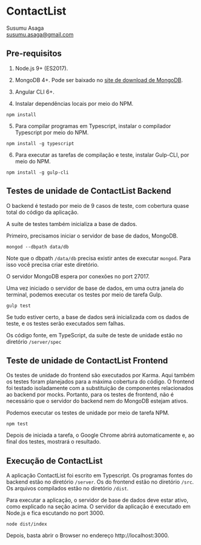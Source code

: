 # ContactList

Susumu Asaga<br/>
susumu.asaga@gmail.com

## Pre-requisitos

1. Node.js 9+ (ES2017).

2. MongoDB 4+. Pode ser baixado no [site de download de MongoDB](www.mongodb.com/download-center).

3. Angular CLI 6+.

4. Instalar dependências locais por meio do NPM.
```
npm install
```

5. Para compilar programas em Typescript, instalar o compilador Typescript por meio do NPM.
 ```
 npm install -g typescript
 ```

6. Para executar as tarefas de compilação e teste, instalar Gulp-CLI, por meio do NPM.
 ```
 npm install -g gulp-cli
 ```

## Testes de unidade de ContactList Backend

O backend é testado por meio de 9 casos de teste, com cobertura quase total do código da aplicação.

A suíte de testes também inicializa a base de dados.

Primeiro, precisamos iniciar o servidor de base de dados, MongoDB.
```
mongod --dbpath data/db
```

Note que o dbpath `/data/db` precisa existir antes de executar `mongod`. Para isso você precisa criar este diretório.

O servidor MongoDB espera por conexões no port 27017.

Uma vez iniciado o servidor de base de dados, em uma outra janela do terminal, podemos executar os testes por meio de tarefa Gulp. 
```
gulp test
```
Se tudo estiver certo, a base de dados será inicializada com os dados de teste, e os testes serão executados sem falhas.

Os código fonte, em TypeScript, da suíte de teste de unidade estão no diretório `/server/spec`

## Teste de unidade de ContactList Frontend

Os testes de unidade do frontend são executados por Karma. Aqui também os testes foram planejados para a máxima cobertura do código. O frontend foi testado isoladamente com a substituição de componentes relacionados ao backend por mocks. Portanto, para os testes de frontend, não é necessário que o servidor do backend nem do MongoDB estejam ativos.

Podemos executar os testes de unidade por meio de tarefa NPM.
```
npm test
```
Depois de iniciada a tarefa, o Google Chrome abrirá automaticamente e, ao final dos testes, mostrará o resultado.

## Execução de ContactList

A aplicação ContactList foi escrito em Typescript. Os programas fontes do backend estão no diretório `/server`. Os do frontend estão no diretório `/src`. Os arquivos compilados estão no diretório `/dist`.

Para executar a aplicação, o servidor de base de dados deve estar ativo, como explicado na seção acima. O servidor da aplicação é executado em Node.js e fica escutando no port 3000.
```
node dist/index
```

Depois, basta abrir o Browser no endereço http://localhost:3000.